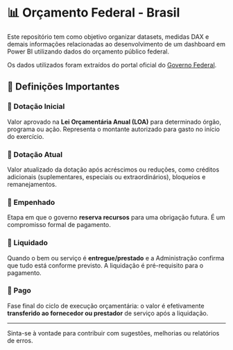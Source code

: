 # 📊 Orçamento Federal - Brasil

Este repositório tem como objetivo organizar datasets, medidas DAX e demais informações relacionadas ao desenvolvimento de um dashboard em Power BI utilizando dados do orçamento público federal.

Os dados utilizados foram extraídos do portal oficial do [Governo Federal](https://www1.siop.planejamento.gov.br/QvAJAXZfc/opendoc.htm?document=IAS%2FExecucao_Orcamentaria.qvw&host=QVS%40pqlk04&anonymous=true&sheet=SH05).

## 🔎 Definições Importantes

### 🔹 Dotação Inicial  
Valor aprovado na **Lei Orçamentária Anual (LOA)** para determinado órgão, programa ou ação. Representa o montante autorizado para gasto no início do exercício.

### 🔹 Dotação Atual  
Valor atualizado da dotação após acréscimos ou reduções, como créditos adicionais (suplementares, especiais ou extraordinários), bloqueios e remanejamentos.

### 🔹 Empenhado  
Etapa em que o governo **reserva recursos** para uma obrigação futura. É um compromisso formal de pagamento.

### 🔹 Liquidado  
Quando o bem ou serviço é **entregue/prestado** e a Administração confirma que tudo está conforme previsto. A liquidação é pré-requisito para o pagamento.

### 🔹 Pago  
Fase final do ciclo de execução orçamentária: o valor é efetivamente **transferido ao fornecedor ou prestador** de serviço após a liquidação.

---

Sinta-se à vontade para contribuir com sugestões, melhorias ou relatórios de erros.


